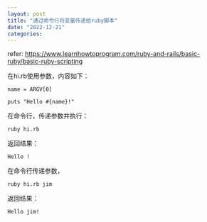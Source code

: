 ```yaml
---
layout: post
title: "通过命令行将变量传递给ruby脚本"
date: "2022-12-21"
categories: 
---
```

<p>refer: <a href="https://www.learnhowtoprogram.com/ruby-and-rails/basic-ruby/basic-ruby-scripting">https://www.learnhowtoprogram.com/ruby-and-rails/basic-ruby/basic-ruby-scripting</a></p>

<p>在hi.rb使用参数，内容如下：</p>

<pre>
<code>name = ARGV[0]

puts &quot;Hello #{name}!&quot;</code></pre>

<p>在命令行，传递参数并执行：</p>

<pre>
<code>ruby hi.rb</code></pre>

<p>返回结果：</p>

<pre>
<code>Hello !</code></pre>

<p>在命令行传递参数，</p>

<pre>
<code>ruby hi.rb jim</code></pre>

<p>返回结果：</p>

<pre>
<code>Hello jim!</code></pre>

<p>&nbsp;</p>

<p>&nbsp;</p>

<p>&nbsp;</p>

